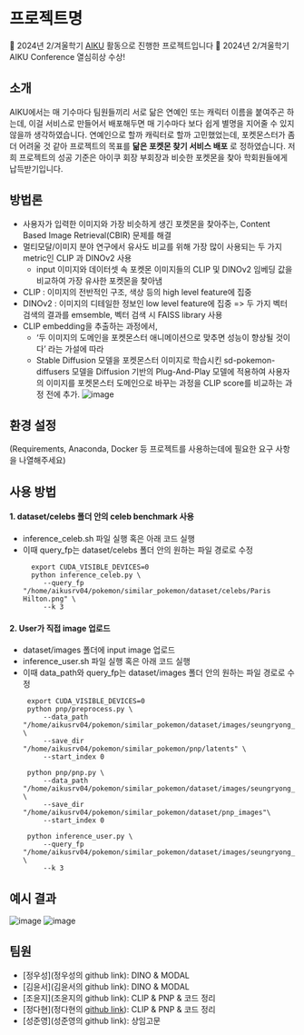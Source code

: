 # 프로젝트명

📢 2024년 2/겨울학기 [AIKU](https://github.com/AIKU-Official) 활동으로 진행한 프로젝트입니다
🎉 2024년 2/겨울학기 AIKU Conference 열심히상 수상!

## 소개
AIKU에서는 매 기수마다 팀원들끼리 서로 닮은 연예인 또는 캐릭터 이름을 붙여주곤 하는데, 이걸 서비스로 만들어서 배포해두면 매 기수마다 보다 쉽게 별명을 지어줄 수 있지 않을까 생각하였습니다. 연예인으로 할까 캐릭터로 할까 고민했었는데, 포켓몬스터가 좀 더 어려울 것 같아 프로젝트의 목표를 **닮은 포켓몬 찾기 서비스 배포** 로 정하였습니다. 저희 프로젝트의 성공 기준은 아이쿠 회장 부회장과 비슷한 포켓몬을 찾아 학회원들에게 납득받기입니다.

## 방법론
- 사용자가 입력한 이미지와 가장 비슷하게 생긴 포켓몬을 찾아주는, Content Based Image Retrieval(CBIR) 문제를 해결
- 멀티모달/이미지 분야 연구에서 유사도 비교를 위해 가장 많이 사용되는 두 가지 metric인 CLIP 과 DINOv2 사용
  - input 이미지와 데이터셋 속 포켓몬 이미지들의 CLIP 및 DINOv2 임베딩 값을 비교하여 가장 유사한 포켓몬을 찾아냄
- CLIP : 이미지의 전반적인 구조, 색상 등의 high level feature에 집중
- DINOv2 : 이미지의 디테일한 정보인 low level feature에 집중
=> 두 가지 벡터 검색의 결과를 emsemble, 벡터 검색 시 FAISS library 사용
- CLIP embedding을 추출하는 과정에서,
  - ‘두 이미지의 도메인을 포켓몬스터 애니메이션으로 맞추면 성능이 향상될 것이다’ 라는 가설에 따라
  - Stable Diffusion 모델을 포켓몬스터 이미지로 학습시킨 sd-pokemon-diffusers 모델을 Diffusion 기반의 Plug-And-Play 모델에 적용하여 사용자의 이미지를 포켓몬스터 도메인으로 바꾸는 과정을 CLIP score를 비교하는 과정 전에 추가.
![image](https://github.com/user-attachments/assets/d869e09f-24a9-475d-8f50-f12c52732dea)


## 환경 설정

(Requirements, Anaconda, Docker 등 프로젝트를 사용하는데에 필요한 요구 사항을 나열해주세요)

## 사용 방법
#### 1. dataset/celebs 폴더 안의 celeb benchmark 사용
- inference_celeb.sh 파일 실행 혹은 아래 코드 실행
- 이때 query_fp는 dataset/celebs 폴더 안의 원하는 파일 경로로 수정
   ```
     export CUDA_VISIBLE_DEVICES=0
     python inference_celeb.py \
        --query_fp "/home/aikusrv04/pokemon/similar_pokemon/dataset/celebs/Paris Hilton.png" \
        --k 3
   ```
#### 2. User가 직접 image 업로드
- dataset/images 폴더에 input image 업로드
- inference_user.sh 파일 실행 혹은 아래 코드 실행
- 이때 data_path와 query_fp는 dataset/images 폴더 안의 원하는 파일 경로로 수정
   ```
    export CUDA_VISIBLE_DEVICES=0
    python pnp/preprocess.py \
        --data_path "/home/aikusrv04/pokemon/similar_pokemon/dataset/images/seungryong_kim.jpg" \
        --save_dir "/home/aikusrv04/pokemon/similar_pokemon/pnp/latents" \
        --start_index 0
    
    python pnp/pnp.py \
        --data_path "/home/aikusrv04/pokemon/similar_pokemon/dataset/images/seungryong_kim.jpg" \
        --save_dir "/home/aikusrv04/pokemon/similar_pokemon/dataset/pnp_images"\
        --start_index 0
    
    python inference_user.py \
        --query_fp "/home/aikusrv04/pokemon/similar_pokemon/dataset/images/seungryong_kim.jpg" \
        --k 3
   ```


## 예시 결과
![image](https://github.com/user-attachments/assets/da434bc0-4747-4f7f-9eac-1cdf3c10e1ab)
![image](https://github.com/user-attachments/assets/f3110386-e02a-4b8d-a7d0-96be0349b591)


## 팀원
- [정우성](정우성의 github link): DINO & MODAL
- [김윤서](김윤서의 github link): DINO & MODAL
- [조윤지](조윤지의 github link): CLIP & PNP & 코드 정리
- [정다현](정다현의 [github link](https://github.com/dhyun22)): CLIP & PNP & 코드 정리
- [성준영](성준영의 github link): 상임고문
